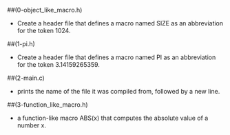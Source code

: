 ##(0-object_like_macro.h)

- Create a header file that defines a macro named SIZE as an abbreviation for the token 1024.


##(1-pi.h)

- Create a header file that defines a macro named PI as an abbreviation for the token 3.14159265359.


##(2-main.c)

- prints the name of the file it was compiled from, followed by a new line.


##(3-function_like_macro.h)

- a function-like macro ABS(x) that computes the absolute value of a number x.
